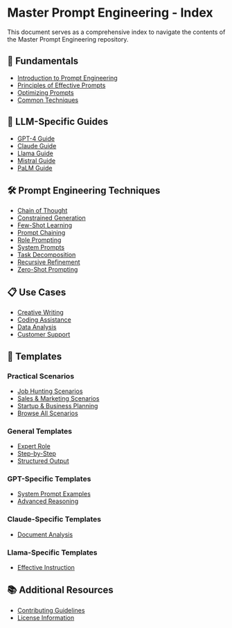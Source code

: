# Master Prompt Engineering - Index

This document serves as a comprehensive index to navigate the contents of the Master Prompt Engineering repository.

## 📘 Fundamentals

- [Introduction to Prompt Engineering](docs/fundamentals/introduction-to-prompt-engineering.md)
- [Principles of Effective Prompts](docs/fundamentals/principles-of-effective-prompts.md)
- [Optimizing Prompts](docs/fundamentals/optimizing-prompts.md)
- [Common Techniques](docs/fundamentals/common-techniques.md)

## 🤖 LLM-Specific Guides

- [GPT-4 Guide](docs/llm-guides/gpt-4.md)
- [Claude Guide](docs/llm-guides/claude.md)
- [Llama Guide](docs/llm-guides/llama.md)
- [Mistral Guide](docs/llm-guides/mistral.md)
- [PaLM Guide](docs/llm-guides/palm.md)

## 🛠️ Prompt Engineering Techniques

- [Chain of Thought](docs/techniques/chain-of-thought.md)
- [Constrained Generation](docs/techniques/constrained-generation.md)
- [Few-Shot Learning](docs/techniques/few-shot-learning.md)
- [Prompt Chaining](docs/techniques/prompt-chaining.md)
- [Role Prompting](docs/techniques/role-prompting.md)
- [System Prompts](docs/techniques/system-prompts.md)
- [Task Decomposition](docs/techniques/task-decomposition.md)
- [Recursive Refinement](docs/techniques/recursive-refinement.md)
- [Zero-Shot Prompting](docs/techniques/zero-shot-prompting.md)

## 📋 Use Cases

- [Creative Writing](docs/use-cases/creative-writing.md)
- [Coding Assistance](docs/use-cases/coding-assistance.md)
- [Data Analysis](docs/use-cases/data-analysis.md)
- [Customer Support](docs/use-cases/customer-support.md)

## 📝 Templates

### Practical Scenarios
- [Job Hunting Scenarios](templates/practical-scenarios/index.md#job-hunting--professional-development)
- [Sales & Marketing Scenarios](templates/practical-scenarios/index.md#sales--marketing)
- [Startup & Business Planning](templates/practical-scenarios/index.md#startup--business-planning)
- [Browse All Scenarios](templates/practical-scenarios/index.md)

### General Templates
- [Expert Role](templates/general/expert-role.md)
- [Step-by-Step](templates/general/step-by-step.md)
- [Structured Output](templates/general/structured-output.md)

### GPT-Specific Templates
- [System Prompt Examples](templates/gpt/system-prompt-examples.md)
- [Advanced Reasoning](templates/gpt/advanced-reasoning.md)

### Claude-Specific Templates
- [Document Analysis](templates/claude/document-analysis.md)

### Llama-Specific Templates
- [Effective Instruction](templates/llama/effective-instruction.md)

<!-- 
Note: We're removing references to collections and utilities that haven't been implemented yet.
These features will be coming in a future update.
-->

## 📚 Additional Resources

- [Contributing Guidelines](CONTRIBUTING.md)
- [License Information](LICENSE)
